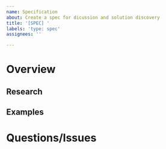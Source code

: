 ```yaml
---
name: Specification
about: Create a spec for dicussion and solution discovery
title: '[SPEC] '
labels: 'type: spec'
assignees: ''

---
```


# Overview 
<!-- A clear and concise description of what the intention of the spec is. -->

## Research
<!-- Provide any research conducted or link to -->

## Examples 
<!-- Provide any examples if possible -->

# Questions/Issues
<!-- Outline and questions, considerations or assumptions -->
